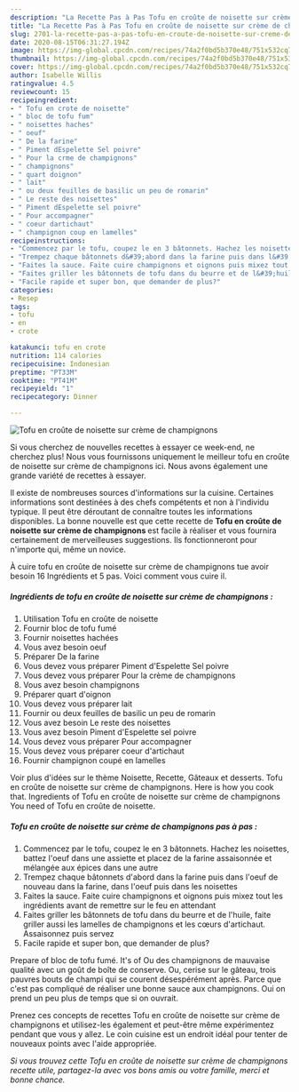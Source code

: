 ```yaml
---
description: "La Recette Pas à Pas Tofu en croûte de noisette sur crème de champignons"
title: "La Recette Pas à Pas Tofu en croûte de noisette sur crème de champignons"
slug: 2701-la-recette-pas-a-pas-tofu-en-croute-de-noisette-sur-creme-de-champignons
date: 2020-08-15T06:31:27.194Z
image: https://img-global.cpcdn.com/recipes/74a2f0bd5b370e48/751x532cq70/tofu-en-croute-de-noisette-sur-creme-de-champignons-photo-principale-de-la-recette.jpg
thumbnail: https://img-global.cpcdn.com/recipes/74a2f0bd5b370e48/751x532cq70/tofu-en-croute-de-noisette-sur-creme-de-champignons-photo-principale-de-la-recette.jpg
cover: https://img-global.cpcdn.com/recipes/74a2f0bd5b370e48/751x532cq70/tofu-en-croute-de-noisette-sur-creme-de-champignons-photo-principale-de-la-recette.jpg
author: Isabelle Willis
ratingvalue: 4.5
reviewcount: 15
recipeingredient:
- " Tofu en crote de noisette"
- " bloc de tofu fum"
- " noisettes haches"
- " oeuf"
- " De la farine"
- " Piment dEspelette Sel poivre"
- " Pour la crme de champignons"
- " champignons"
- " quart doignon"
- " lait"
- " ou deux feuilles de basilic un peu de romarin"
- " Le reste des noisettes"
- " Piment dEspelette sel poivre"
- " Pour accompagner"
- " coeur dartichaut"
- " champignon coup en lamelles"
recipeinstructions:
- "Commencez par le tofu, coupez le en 3 bâtonnets. Hachez les noisettes, battez l&#39;oeuf dans une assiette et placez de la farine assaisonnée et mélangée aux épices dans une autre"
- "Trempez chaque bâtonnets d&#39;abord dans la farine puis dans l&#39;oeuf de nouveau dans la farine, dans l&#39;oeuf puis dans les noisettes"
- "Faites la sauce. Faite cuire champignons et oignons puis mixez tout les ingrédients avant de remettre sur le feu en attendant"
- "Faites griller les bâtonnets de tofu dans du beurre et de l&#39;huile, faite griller aussi les lamelles de champignons et les cœurs d&#39;artichaut. Assaisonnez puis servez"
- "Facile rapide et super bon, que demander de plus?"
categories:
- Resep
tags:
- tofu
- en
- crote

katakunci: tofu en crote 
nutrition: 114 calories
recipecuisine: Indonesian
preptime: "PT33M"
cooktime: "PT41M"
recipeyield: "1"
recipecategory: Dinner

---
```



![Tofu en croûte de noisette sur crème de champignons](https://img-global.cpcdn.com/recipes/74a2f0bd5b370e48/751x532cq70/tofu-en-croute-de-noisette-sur-creme-de-champignons-photo-principale-de-la-recette.jpg)

Si vous cherchez de nouvelles recettes à essayer ce week-end, ne cherchez plus! Nous vous fournissons uniquement le meilleur tofu en croûte de noisette sur crème de champignons ici. Nous avons également une grande variété de recettes à essayer.

Il existe de nombreuses sources d'informations sur la cuisine. Certaines informations sont destinées à des chefs compétents et non à l'individu typique. Il peut être déroutant de connaître toutes les informations disponibles. La bonne nouvelle est que cette recette de <strong> Tofu en croûte de noisette sur crème de champignons </strong> est facile à réaliser et vous fournira certainement de merveilleuses suggestions. Ils fonctionneront pour n'importe qui, même un novice.

<!--inarticleads1-->

À cuire tofu en croûte de noisette sur crème de champignons tue avoir besoin 16 Ingrédients et 5 pas. Voici comment vous cuire il.

##### Ingrédients de tofu en croûte de noisette sur crème de champignons :

1. Utilisation  Tofu en croûte de noisette
1. Fournir  bloc de tofu fumé
1. Fournir  noisettes hachées
1. Vous avez besoin  oeuf
1. Préparer  De la farine
1. Vous devez vous préparer  Piment d&#39;Espelette Sel poivre
1. Vous devez vous préparer  Pour la crème de champignons
1. Vous avez besoin  champignons
1. Préparer  quart d&#39;oignon
1. Vous devez vous préparer  lait
1. Fournir  ou deux feuilles de basilic un peu de romarin
1. Vous avez besoin  Le reste des noisettes
1. Vous avez besoin  Piment d&#39;Espelette sel poivre
1. Vous devez vous préparer  Pour accompagner
1. Vous devez vous préparer  coeur d&#39;artichaut
1. Fournir  champignon coupé en lamelles


Voir plus d&#39;idées sur le thème Noisette, Recette, Gâteaux et desserts. Tofu en croûte de noisette sur crème de champignons. Here is how you cook that. Ingredients of Tofu en croûte de noisette sur crème de champignons You need of Tofu en croûte de noisette. 

<!--inarticleads2-->

##### Tofu en croûte de noisette sur crème de champignons pas à pas :

1. Commencez par le tofu, coupez le en 3 bâtonnets. Hachez les noisettes, battez l&#39;oeuf dans une assiette et placez de la farine assaisonnée et mélangée aux épices dans une autre
1. Trempez chaque bâtonnets d&#39;abord dans la farine puis dans l&#39;oeuf de nouveau dans la farine, dans l&#39;oeuf puis dans les noisettes
1. Faites la sauce. Faite cuire champignons et oignons puis mixez tout les ingrédients avant de remettre sur le feu en attendant
1. Faites griller les bâtonnets de tofu dans du beurre et de l&#39;huile, faite griller aussi les lamelles de champignons et les cœurs d&#39;artichaut. Assaisonnez puis servez
1. Facile rapide et super bon, que demander de plus?


Prepare of bloc de tofu fumé. It&#39;s of Ou des champignons de mauvaise qualité avec un goût de boîte de conserve. Ou, cerise sur le gâteau, trois pauvres bouts de champi qui se courent désespérément après. Parce que c&#39;est pas compliqué de réaliser une bonne sauce aux champignons. Oui on prend un peu plus de temps que si on ouvrait. 

<!--inarticleads1-->

<p>
Prenez ces concepts de recettes Tofu en croûte de noisette sur crème de champignons et utilisez-les également et peut-être même expérimentez pendant que vous y allez. Le coin cuisine est un endroit idéal pour tenter de nouveaux points avec l'aide appropriée.
</p>

<p>
<i>Si vous trouvez cette Tofu en croûte de noisette sur crème de champignons recette utile, partagez-la avec vos bons amis ou votre famille, merci et bonne chance.</i>
</p>
